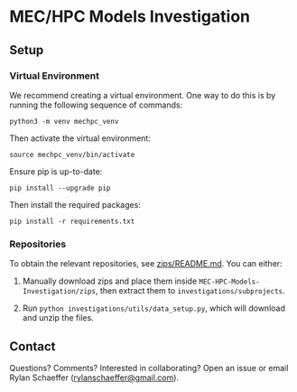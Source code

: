 # MEC/HPC Models Investigation

## Setup

### Virtual Environment

We recommend creating a virtual environment. One way to do this is by running the 
following sequence of commands:

`python3 -m venv mechpc_venv`

Then activate the virtual environment:

`source mechpc_venv/bin/activate`

Ensure pip is up-to-date:

`pip install --upgrade pip`

Then install the required packages:

`pip install -r requirements.txt`

### Repositories

To obtain the relevant repositories, see [zips/README.md](zips/README.md). You can either:
 
1. Manually download zips and place them inside `MEC-HPC-Models-Investigation/zips`, then extract
  them to `investigations/subprojects`.
   
2. Run `python investigations/utils/data_setup.py`, which will download and unzip the files.


## Contact

Questions? Comments? Interested in collaborating? Open an issue or 
email Rylan Schaeffer (rylanschaeffer@gmail.com).
